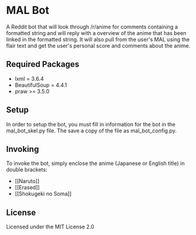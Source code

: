 # MAL Bot

A Reddit bot that will look through /r/anime for comments containing a formatted string and will reply with 
a overview of the anime that has been linked in the formatted string. It will also pull from the user's MAL
using the flair text and get the user's personal score and comments about the anime.

## Required Packages
* lxml = 3.6.4
* BeautifulSoup = 4.4.1
* praw >= 3.5.0

## Setup
In order to setup the bot, you must fill in information for the bot in the mal_bot_skel.py file. The save a copy of the file as mal_bot_config.py. 

## Invoking

To invoke the bot, simply enclose the anime (Japanese or English title) in double brackets:
* [[Naruto]]
* [[Erased]]
* [[Shokugeki no Soma]]

## License
Licensed under the MIT License 2.0 